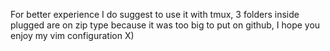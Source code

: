 For better experience I do suggest to use it with tmux, 3 folders inside plugged are on zip type because it was too big to put on github, I hope you enjoy my vim configuration X) 
